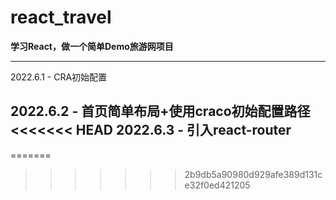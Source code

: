 # react_travel
**学习React，做一个简单Demo旅游网项目**

---


2022.6.1 - CRA初始配置


2022.6.2 - 首页简单布局+使用craco初始配置路径
<<<<<<< HEAD
2022.6.3 - 引入react-router
---
=======
>>>>>>> 2b9db5a90980d929afe389d131ce32f0ed421205
